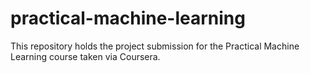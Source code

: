 # practical-machine-learning

This repository holds the project submission for the Practical Machine Learning course taken via Coursera.
